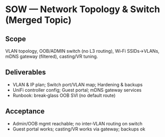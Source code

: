 # SOW — Network Topology & Switch (Merged Topic)
## Scope
VLAN topology, OOB/ADMIN switch (no L3 routing), Wi‑Fi SSIDs→VLANs, mDNS gateway (filtered), casting/VR tuning.

## Deliverables
- VLAN & IP plan; Switch port/VLAN map; Hardening & backups
- UniFi controller config; Guest portal; mDNS gateway services
- Runbook: break‑glass OOB SVI (no default route)

## Acceptance
- Admin/OOB mgmt reachable; no inter‑VLAN routing on switch
- Guest portal works; casting/VR works via gateway; backups ok
